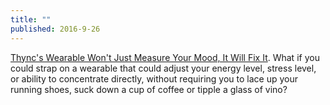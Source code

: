 ```yaml
---
title: ""
published: 2016-9-26
---
```


<a href="http://spectrum.ieee.org/view-from-the-valley/consumer-electronics/portable-devices/thyncs-wearable-wont-just-measure-your-mood-it-will-fix-it#.VDcX6QnYLHU.twitter" target="_blank">Thync's Wearable Won't Just Measure Your Mood, It Will Fix It</a>. What if you could strap on a wearable that could adjust your energy level, stress level, or ability to concentrate directly, without requiring you to lace up your running shoes, suck down a cup of coffee or tipple a glass of vino?


